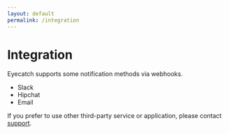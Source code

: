 ```yaml
---
layout: default
permalink: /integration
---
```



Integration
=====

Eyecatch supports some notification methods via webhooks.

- Slack
- Hipchat
- Email

If you prefer to use other third-party service or application,
please contact [support](mailto:info@sorapixels.com).

